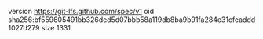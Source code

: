 version https://git-lfs.github.com/spec/v1
oid sha256:bf559605491bb326ded5d07bbb58a119db8ba9b91fa284e31cfeaddd1027d279
size 1331
